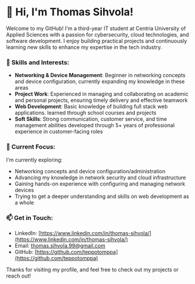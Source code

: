 # 👋 Hi, I'm Thomas Sihvola!

Welcome to my GitHub! I'm a third-year IT student at Centria University of Applied Sciences with a passion for cybersecurity, cloud technologies, and software development. I enjoy building practical projects and continuously learning new skills to enhance my expertise in the tech industry.

### 🔧 Skills and Interests:
- **Networking & Device Management**: Beginner in networking concepts and device configuration, currently expanding my knowledge in these areas
- **Project Work**: Experienced in managing and collaborating on academic and personal projects, ensuring timely delivery and effective teamwork
- **Web Development**: Basic knowledge of building full stack web applications. learned through school courses and projects
- **Soft Skills**: Strong communication, customer service, and time management abilities developed through 5+ years of professional experience in customer-facing roles

### 🌱 Current Focus:
I'm currently exploring:
- Networking concepts and device configuration/administration
- Advancing my knowledge in network security and cloud infrastructure
- Gaining hands-on experience with configuring and managing network devices
- Trying to get a deeper understanding and skills on web development as a whole

### 📫 Get in Touch:
- LinkedIn: [https://www.linkedin.com/in/thomas-sihvola/](https://www.linkedin.com/in/thomas-sihvola/)
- Email: [thomas.sihvola.99@gmail.com](mailto:thomas.sihvola.99@gmail.com)
- GitHub: [https://github.com/teppotomppa](https://github.com/teppotomppa)

Thanks for visiting my profile, and feel free to check out my projects or reach out!
